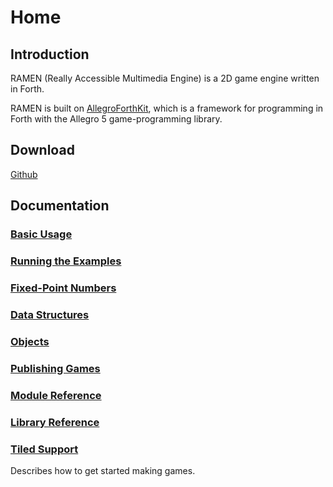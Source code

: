 # Home


## Introduction

RAMEN (Really Accessible Multimedia Engine) is a 2D game engine written in Forth.

RAMEN is built on [AllegroForthKit](https://rogerlevy.github.io/AllegroForthKit/), which is a framework for programming in Forth with the Allegro 5 game-programming library.

## Download

[Github](https://github.com/RogerLevy/ramen/)

## Documentation

### [Basic Usage](basic-usage.md)
### [Running the Examples](examples.md)
### [Fixed-Point Numbers](https://rogerlevy.github.io/AllegroForthKit/fixed.md)
### [Data Structures](structs.md)
### [Objects](objects.md)
### [Publishing Games](publish.md)
### [Module Reference](modules.md)
### [Library Reference](libraries.md)
### [Tiled Support](tiled.md)

Describes how to get started making games.
